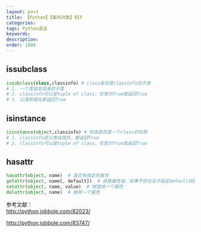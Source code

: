 ```yaml
---
layout: post
title: 【Python】【面向对象】BIF
categories:
tags: Python语法
keywords:
description:
order: 1004
---
```


## issubclass
```py
issubclass(class,classinfo) # class是否是classinfo的子类
# 1. 一个类是其自身的子类
# 2. classinfo可以是tuple of class，任意为True就返回True
# 3. 父类和祖先都返回True
```
## isinstance
```py
isinstance(object,classinfo) # 检查是否是一个class的实例
# 1. classinfo是父类或祖先，都返回True
# 2. classinfo可以是tuple of class，任意为True就返回True
```
## hasattr
```py
hasattr(object, name)  # 是否有指定的属性
getattr(object, name[, default])  # 获取属性值，如果不存在且不指定default则报错，如果不存在且指定了default，会返回default
setattr(object, name, value)  # 赋值给一个属性
delattr(object, name)  # 删除一个属性
```
参考文献：  
http://python.jobbole.com/82023/  

http://python.jobbole.com/83747/  
